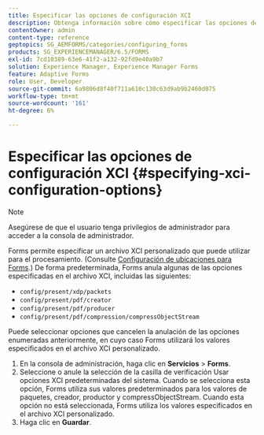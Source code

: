 ```yaml
---
title: Especificar las opciones de configuración XCI
description: Obtenga información sobre cómo especificar las opciones de configuración de XCI. Puede especificar valores de archivo XCI personalizados para el formulario adaptable, de modo que se pueda utilizar durante el procesamiento del formulario.
contentOwner: admin
content-type: reference
geptopics: SG_AEMFORMS/categories/configuring_forms
products: SG_EXPERIENCEMANAGER/6.5/FORMS
exl-id: 7cd10389-63e6-41f2-a132-92fd9e40a9b7
solution: Experience Manager, Experience Manager Forms
feature: Adaptive Forms
role: User, Developer
source-git-commit: 6a9806d8f40f711a610c130c63d9ab9b2460d075
workflow-type: tm+mt
source-wordcount: '161'
ht-degree: 6%

---
```


# Especificar las opciones de configuración XCI {#specifying-xci-configuration-options}

>[!NOTE]
> 
> Asegúrese de que el usuario tenga privilegios de administrador para acceder a la consola de administrador.

Forms permite especificar un archivo XCI personalizado que puede utilizar para el procesamiento. (Consulte [Configuración de ubicaciones para Forms](/help/forms/using/admin-help/configuring-locations-forms.md#configuring-locations-for-forms).) De forma predeterminada, Forms anula algunas de las opciones especificadas en el archivo XCI, incluidas las siguientes:

* `config/present/xdp/packets`
* `config/present/pdf/creator`
* `config/present/pdf/producer`
* `config/present/pdf/compression/compressObjectStream`

Puede seleccionar opciones que cancelen la anulación de las opciones enumeradas anteriormente, en cuyo caso Forms utilizará los valores especificados en el archivo XCI personalizado.

1. En la consola de administración, haga clic en **Servicios** > **Forms**.
1. Seleccione o anule la selección de la casilla de verificación Usar opciones XCI predeterminadas del sistema. Cuando se selecciona esta opción, Forms utiliza sus valores predeterminados para los valores de paquetes, creador, productor y compressObjectStream. Cuando esta opción no está seleccionada, Forms utiliza los valores especificados en el archivo XCI personalizado.
1. Haga clic en **Guardar**.
